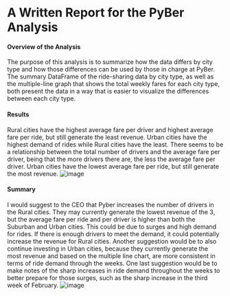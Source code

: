 # A Written Report for the PyBer Analysis

#### Overview of the Analysis
The purpose of this analysis is to summarize how the data differs by city type and how those differences can be used by those in charge at PyBer. The summary DataFrame of the ride-sharing data by city type, as well as the multiple-line graph that shows the total weekly fares for each city type, both present the data in a way that is easier to visualize the differences between each city type.
#### Results
Rural cities have the highest average fare per driver and highest average fare per ride, but still generate the least revenue.
Urban cities have the highest demand of rides while Rural cities have the least.
There seems to be a relationship between the total number of drivers and the average fare per driver, being that the more drivers there are, the less the average fare per driver.
Urban cities have the lowest average fare per ride, but still generate the most revenue.
![image](https://user-images.githubusercontent.com/110629852/199658233-21928c4f-eec3-4fe0-8d0b-672b91829e55.png)

#### Summary
I would suggest to the CEO that Pyber increases the number of drivers in the Rural cities. They may currently generate the lowest revenue of the 3, but the average fare per ride and per driver is higher than both the Suburban and Urban cities. This could be due to surges and high demand for rides. If there is enough drivers to meet the demand, it could potentially increase the revenue for Rural cities. 
Another suggestion would be to also continue investing in Urban cities, because they currently generate the most revenue and based on the multiple line chart, are more consistent in terms of ride demand through the weeks. 
One last suggestion would be to make notes of the sharp increases in ride demand throughout the weeks to better prepare for those surges, such as the sharp increase in the third week of February.
![image](https://user-images.githubusercontent.com/110629852/199658186-3e09990f-f085-47e2-a2b7-fb7b08f8a319.png)
